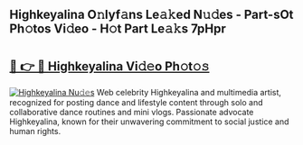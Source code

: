 ## Highkeyalina O𝚗lyf𝚊ns Le𝚊𝚔ed N𝚞𝚍es - Part-sOt Ph𝚘tos Vi𝚍eo - H𝚘t Part Le𝚊𝚔s 7pHpr

# <h2><a href="http://hf8ic0w.feru.top/?c=Highkeyalina">🔗 👉 🔴 Highkeyalina Vi𝚍𝚎o Ph𝚘t𝚘𝚜</a></h2>

[![Highkeyalina Nu𝚍𝚎s](https://i.imgur.com/0TWrTi3.gif)](http://hf8ic0w.feru.top/?c=Highkeyalina)
Web celebrity Highkeyalina and multimedia artist, recognized for posting dance and lifestyle content through solo and collaborative dance routines and mini vlogs. Passionate advocate Highkeyalina, known for their unwavering commitment to social justice and human rights. 
